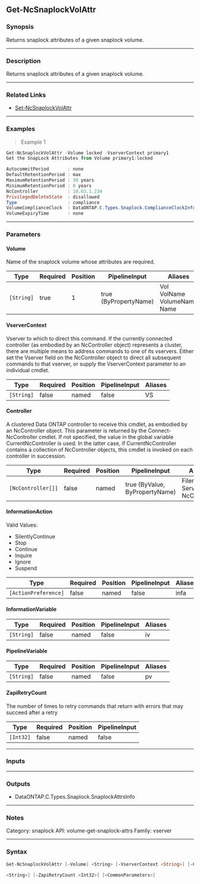 Get-NcSnaplockVolAttr
---------------------

### Synopsis
Returns snaplock attributes of a given snaplock volume.

---

### Description

Returns snaplock attributes of a given snaplock volume.

---

### Related Links
* [Set-NcSnaplockVolAttr](Set-NcSnaplockVolAttr)

---

### Examples
> Example 1

```PowerShell
Get-NcSnaplockVolAttr -Volume locked -VserverContext primary1
Get the SnapLock Attributes from Volume primary1:locked

AutocommitPeriod       : none
DefaultRetentionPeriod : max
MaximumRetentionPeriod : 30 years
MinimumRetentionPeriod : 0 years
NcController           : 10.63.1.234
PrivilegedDeleteState  : disallowed
Type                   : compliance
VolumeComplianceClock  : DataONTAP.C.Types.Snaplock.ComplianceClockInfo
VolumeExpiryTime       : none

```

---

### Parameters
#### **Volume**
Name of the snaplock volume whose attributes are required.

|Type      |Required|Position|PipelineInput        |Aliases                                |
|----------|--------|--------|---------------------|---------------------------------------|
|`[String]`|true    |1       |true (ByPropertyName)|Vol<br/>VolName<br/>VolumeName<br/>Name|

#### **VserverContext**
Vserver to which to direct this command.  If the currently connected controller (as embodied by an NcController object) represents a cluster, there are multiple means to address commands to one of its vservers.  Either set the Vserver field on the NcController object to direct all subsequent commands to that vserver, or supply the VserverContext parameter to an individual cmdlet.

|Type      |Required|Position|PipelineInput|Aliases|
|----------|--------|--------|-------------|-------|
|`[String]`|false   |named   |false        |VS     |

#### **Controller**
A clustered Data ONTAP controller to receive this cmdlet, as embodied by an NcController object.  This parameter is returned by the Connect-NcController cmdlet.  If not specified, the value in the global variable CurrentNcController is used.  In the latter case, if CurrentNcController contains a collection of NcController objects, this cmdlet is invoked on each controller in succession.

|Type              |Required|Position|PipelineInput                 |Aliases                          |
|------------------|--------|--------|------------------------------|---------------------------------|
|`[NcController[]]`|false   |named   |true (ByValue, ByPropertyName)|Filer<br/>Server<br/>NcController|

#### **InformationAction**

Valid Values:

* SilentlyContinue
* Stop
* Continue
* Inquire
* Ignore
* Suspend

|Type                |Required|Position|PipelineInput|Aliases|
|--------------------|--------|--------|-------------|-------|
|`[ActionPreference]`|false   |named   |false        |infa   |

#### **InformationVariable**

|Type      |Required|Position|PipelineInput|Aliases|
|----------|--------|--------|-------------|-------|
|`[String]`|false   |named   |false        |iv     |

#### **PipelineVariable**

|Type      |Required|Position|PipelineInput|Aliases|
|----------|--------|--------|-------------|-------|
|`[String]`|false   |named   |false        |pv     |

#### **ZapiRetryCount**
The number of times to retry commands that return with errors that may succeed after a retry

|Type     |Required|Position|PipelineInput|
|---------|--------|--------|-------------|
|`[Int32]`|false   |named   |false        |

---

### Inputs

---

### Outputs
* DataONTAP.C.Types.Snaplock.SnaplockAttrsInfo

---

### Notes
Category: snaplock
API: volume-get-snaplock-attrs
Family: vserver

---

### Syntax
```PowerShell
Get-NcSnaplockVolAttr [-Volume] <String> [-VserverContext <String>] [-Controller <NcController[]>] [-InformationAction <ActionPreference>] [-InformationVariable <String>] [-PipelineVariable 
```
```PowerShell
<String>] [-ZapiRetryCount <Int32>] [<CommonParameters>]
```
